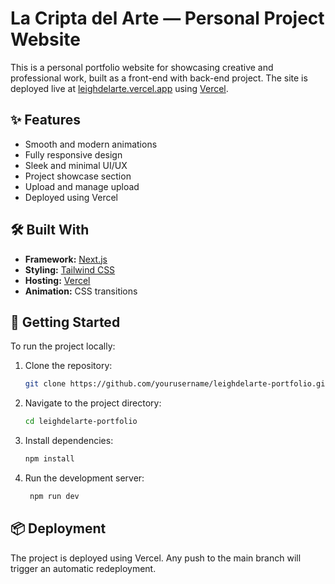 # La Cripta del Arte — Personal Project Website

This is a personal portfolio website for showcasing creative and professional work, built as a front-end with back-end project. The site is deployed live at [leighdelarte.vercel.app](https://leighdelarte.vercel.app/) using [Vercel](https://vercel.com/).

## ✨ Features

- Smooth and modern animations
- Fully responsive design
- Sleek and minimal UI/UX
- Project showcase section
- Upload and manage upload
- Deployed using Vercel

## 🛠️ Built With

- **Framework:** [Next.js](https://nextjs.org/)
- **Styling:** [Tailwind CSS](https://tailwindcss.com/)
- **Hosting:** [Vercel](https://vercel.com/)
- **Animation:** CSS transitions

## 🚀 Getting Started

To run the project locally:

1. Clone the repository:
   ```bash
   git clone https://github.com/yourusername/leighdelarte-portfolio.git

2. Navigate to the project directory:
    ```bash
    cd leighdelarte-portfolio

4. Install dependencies:
    ```bash
    npm install

6. Run the development server:
    ```bash
     npm run dev

## 📦 Deployment
The project is deployed using Vercel. Any push to the main branch will trigger an automatic redeployment.




